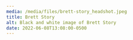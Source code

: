 ```yaml
---
media: /media/files/brett-story_headshot.jpeg
title: Brett Story
alt: Black and white image of Brett Story
date: 2022-06-08T13:08:00-0500
---
```

